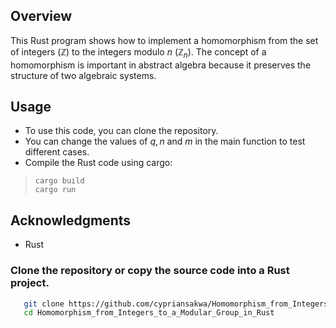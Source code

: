## Overview
This Rust program shows how to implement a homomorphism from the set of integers ($\mathbb{Z}$) to the integers modulo $n$ ($\mathbb{Z}_n$). The concept of a homomorphism is important in abstract algebra because it preserves the structure of two algebraic systems.

## Usage
- To use this code, you can clone the repository.
- You can change the values of $q,n$ and $m$ in the main function to test different cases.
- Compile the Rust code using cargo:
>```
>cargo build
>cargo run

 
## Acknowledgments
- Rust
### Clone the repository or copy the source code into a Rust project.
```bash
   git clone https://github.com/cypriansakwa/Homomorphism_from_Integers_to_a_Modular_Group_in_Rust.git
   cd Homomorphism_from_Integers_to_a_Modular_Group_in_Rust
